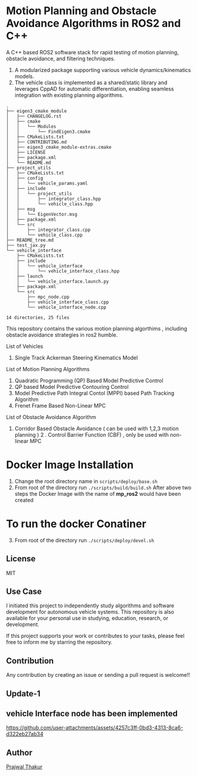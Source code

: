 # Motion Planning and Obstacle Avoidance Algorithms in ROS2 and C++
A C++ based ROS2 software stack for rapid testing of motion planning, obstacle avoidance, and filtering techniques.
1. A modularized package supporting various vehicle dynamics/kinematics models. 
2. The vehicle class is implemented as a shared/static library and leverages CppAD for automatic differentiation, enabling seamless integration with existing planning algorithms.

```
.
├── eigen3_cmake_module
│   ├── CHANGELOG.rst
│   ├── cmake
│   │   └── Modules
│   │       └── FindEigen3.cmake
│   ├── CMakeLists.txt
│   ├── CONTRIBUTING.md
│   ├── eigen3_cmake_module-extras.cmake
│   ├── LICENSE
│   ├── package.xml
│   └── README.md
├── project_utils
│   ├── CMakeLists.txt
│   ├── config
│   │   └── vehicle_params.yaml
│   ├── include
│   │   └── project_utils
│   │       ├── integrator_class.hpp
│   │       └── vehicle_class.hpp
│   ├── msg
│   │   └── EigenVector.msg
│   ├── package.xml
│   └── src
│       ├── integrator_class.cpp
│       └── vehicle_class.cpp
├── README_tree.md
├── test_jax.py
└── vehicle_interface
    ├── CMakeLists.txt
    ├── include
    │   └── vehicle_interface
    │       └── vehicle_interface_class.hpp
    ├── launch
    │   └── vehicle_interface.launch.py
    ├── package.xml
    └── src
        ├── mpc_node.cpp
        ├── vehicle_interface_class.cpp
        └── vehicle_interface_node.cpp

14 directories, 25 files
```


This repository contains the various motion planning algorthims , including obstacle avoidance strategies in ros2 humble.

List of Vehicles
1. Single Track Ackerman Steering Kinematics Model


List of Motion Planning Algorithms

1. Quadratic Programming (QP) Based Model Predictive Control
2. QP based Model Predictive Contouring Control
3. Model Predictive Path Integral Contol (MPPI) based Path Tracking Algorithm
4. Frenet Frame Based Non-Linear MPC 

List of Obstacle Avoidance Algorithm
1. Corridor Based Obstacle Avoidance ( can be used with 1,2,3 motion planning )
2 . Control Barrier Function (CBF) , only be used with non-linear MPC 

# Docker Image Installation 
1. Change the root directory name in `scripts/deploy/base.sh` 
2. From root of the directory  run  `./scripts/build/build.sh`
After above two steps the Docker Image with the name of **mp_ros2** would have been created

# To run the docker Conatiner

3. From root of the directory run `./scripts/deploy/devel.sh`


## License
MIT  


## Use Case
I initiated this project to independently study algorithms and software development for autonomous vehicle systems. This repository is also available for your personal use in studying, education, research, or development.

If this project supports your work or contributes to your tasks, please feel free to inform me by starring the repository.


## Contribution
Any contribution by creating an issue or sending a pull request is welcome!! 
<!-- Please check [this document about how to contribute](/HOWTOCONTRIBUTE.md).   -->


## Update-1
## vehicle Interface node has been implemented



https://github.com/user-attachments/assets/4257c3ff-0bd3-4313-8ca6-d322eb27ab34





## Author
[Prajwal Thakur](https://github.com/prajwalthakur) 

